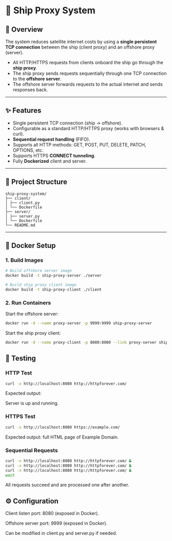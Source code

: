# 🚢 Ship Proxy System

## 📖 Overview
The system reduces satellite internet costs by using a **single persistent TCP connection** between the ship (client proxy) and an offshore proxy (server).

- All HTTP/HTTPS requests from clients onboard the ship go through the **ship proxy**.  
- The ship proxy sends requests sequentially through one TCP connection to the **offshore server**.  
- The offshore server forwards requests to the actual internet and sends responses back.  

---

## ✨ Features
- Single persistent TCP connection (ship → offshore).  
- Configurable as a standard HTTP/HTTPS proxy (works with browsers & curl).  
- **Sequential request handling** (FIFO).  
- Supports all HTTP methods: GET, POST, PUT, DELETE, PATCH, OPTIONS, etc.  
- Supports HTTPS **CONNECT tunneling**.  
- Fully **Dockerized** client and server.  

---

## 📂 Project Structure
```
ship-proxy-system/
├── client/ 
│ ├── client.py       
│ └── Dockerfile 
├── server/ 
│ ├── server.py 
│ └── Dockerfile 
└── README.md 
```

---

## 🐳 Docker Setup

### 1. Build Images
```bash
# Build offshore server image
docker build -t ship-proxy-server ./server

# Build ship proxy client image
docker build -t ship-proxy-client ./client
```
### 2. Run Containers

Start the offshore server:
```bash
docker run -d --name proxy-server -p 9999:9999 ship-proxy-server
```

Start the ship proxy client:
```bash
docker run -d --name proxy-client -p 8080:8080 --link proxy-server ship-proxy-client
```
## 🧪 Testing
### HTTP Test
```bash
curl -x http://localhost:8080 http://httpforever.com/
```

Expected output:

<html>
Server is up and running.
</html>

### HTTPS Test
```bash
curl -x http://localhost:8080 https://example.com/
```

Expected output: full HTML page of Example Domain.

### Sequential Requests
```bash
curl -x http://localhost:8080 http://httpforever.com/ &
curl -x http://localhost:8080 http://httpforever.com/ &
curl -x http://localhost:8080 http://httpforever.com/ &
wait
```

All requests succeed and are processed one after another.

## ⚙️ Configuration

Client listen port: 8080 (exposed in Docker).

Offshore server port: 9999 (exposed in Docker).

Can be modified in client.py and server.py if needed.
